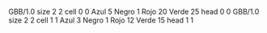 <gs-board> GBB/1.0
size 2 2
cell 0 0 Azul 5 Negro 1 Rojo 20 Verde 25 
head 0 0
 </gs-board>
<gs-board> GBB/1.0
size 2 2
cell 1 1 Azul 3 Negro 1 Rojo 12 Verde 15
head 1 1
 </gs-board>